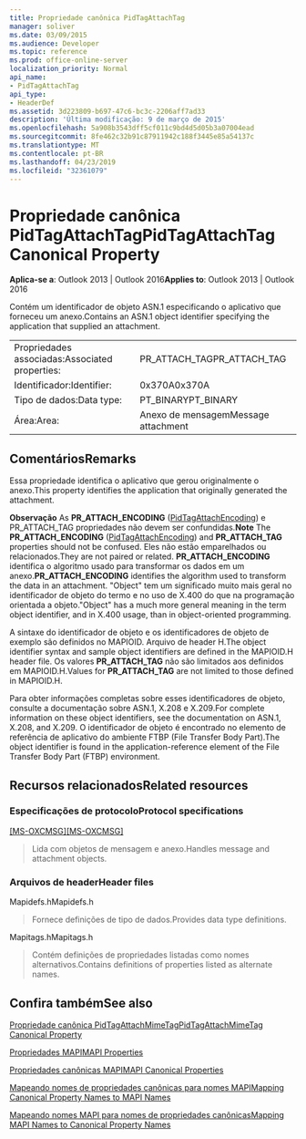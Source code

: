 ```yaml
---
title: Propriedade canônica PidTagAttachTag
manager: soliver
ms.date: 03/09/2015
ms.audience: Developer
ms.topic: reference
ms.prod: office-online-server
localization_priority: Normal
api_name:
- PidTagAttachTag
api_type:
- HeaderDef
ms.assetid: 3d223809-b697-47c6-bc3c-2206aff7ad33
description: 'Última modificação: 9 de março de 2015'
ms.openlocfilehash: 5a908b3543dff5cf011c9bd4d5d05b3a07004ead
ms.sourcegitcommit: 8fe462c32b91c87911942c188f3445e85a54137c
ms.translationtype: MT
ms.contentlocale: pt-BR
ms.lasthandoff: 04/23/2019
ms.locfileid: "32361079"
---
```

# <a name="pidtagattachtag-canonical-property"></a><span data-ttu-id="1b3ed-103">Propriedade canônica PidTagAttachTag</span><span class="sxs-lookup"><span data-stu-id="1b3ed-103">PidTagAttachTag Canonical Property</span></span>

  
  
<span data-ttu-id="1b3ed-104">**Aplica-se a**: Outlook 2013 | Outlook 2016</span><span class="sxs-lookup"><span data-stu-id="1b3ed-104">**Applies to**: Outlook 2013 | Outlook 2016</span></span> 
  
<span data-ttu-id="1b3ed-105">Contém um identificador de objeto ASN.1 especificando o aplicativo que forneceu um anexo.</span><span class="sxs-lookup"><span data-stu-id="1b3ed-105">Contains an ASN.1 object identifier specifying the application that supplied an attachment.</span></span> 
  
|||
|:-----|:-----|
|<span data-ttu-id="1b3ed-106">Propriedades associadas:</span><span class="sxs-lookup"><span data-stu-id="1b3ed-106">Associated properties:</span></span>  <br/> |<span data-ttu-id="1b3ed-107">PR_ATTACH_TAG</span><span class="sxs-lookup"><span data-stu-id="1b3ed-107">PR_ATTACH_TAG</span></span>  <br/> |
|<span data-ttu-id="1b3ed-108">Identificador:</span><span class="sxs-lookup"><span data-stu-id="1b3ed-108">Identifier:</span></span>  <br/> |<span data-ttu-id="1b3ed-109">0x370A</span><span class="sxs-lookup"><span data-stu-id="1b3ed-109">0x370A</span></span>  <br/> |
|<span data-ttu-id="1b3ed-110">Tipo de dados:</span><span class="sxs-lookup"><span data-stu-id="1b3ed-110">Data type:</span></span>  <br/> |<span data-ttu-id="1b3ed-111">PT_BINARY</span><span class="sxs-lookup"><span data-stu-id="1b3ed-111">PT_BINARY</span></span>  <br/> |
|<span data-ttu-id="1b3ed-112">Área:</span><span class="sxs-lookup"><span data-stu-id="1b3ed-112">Area:</span></span>  <br/> |<span data-ttu-id="1b3ed-113">Anexo de mensagem</span><span class="sxs-lookup"><span data-stu-id="1b3ed-113">Message attachment</span></span>  <br/> |
   
## <a name="remarks"></a><span data-ttu-id="1b3ed-114">Comentários</span><span class="sxs-lookup"><span data-stu-id="1b3ed-114">Remarks</span></span>

<span data-ttu-id="1b3ed-115">Essa propriedade identifica o aplicativo que gerou originalmente o anexo.</span><span class="sxs-lookup"><span data-stu-id="1b3ed-115">This property identifies the application that originally generated the attachment.</span></span>
  
 <span data-ttu-id="1b3ed-116">**Observação** As **PR_ATTACH_ENCODING** ([PidTagAttachEncoding](pidtagattachencoding-canonical-property.md))  e PR_ATTACH_TAG propriedades não devem ser confundidas.</span><span class="sxs-lookup"><span data-stu-id="1b3ed-116">**Note** The **PR_ATTACH_ENCODING** ([PidTagAttachEncoding](pidtagattachencoding-canonical-property.md)) and **PR_ATTACH_TAG** properties should not be confused.</span></span> <span data-ttu-id="1b3ed-117">Eles não estão emparelhados ou relacionados.</span><span class="sxs-lookup"><span data-stu-id="1b3ed-117">They are not paired or related.</span></span> <span data-ttu-id="1b3ed-118">**PR_ATTACH_ENCODING** identifica o algoritmo usado para transformar os dados em um anexo.</span><span class="sxs-lookup"><span data-stu-id="1b3ed-118">**PR_ATTACH_ENCODING** identifies the algorithm used to transform the data in an attachment.</span></span> <span data-ttu-id="1b3ed-119">"Object" tem um significado muito mais geral no identificador de objeto do termo e no uso de X.400 do que na programação orientada a objeto.</span><span class="sxs-lookup"><span data-stu-id="1b3ed-119">"Object" has a much more general meaning in the term object identifier, and in X.400 usage, than in object-oriented programming.</span></span> 
  
<span data-ttu-id="1b3ed-120">A sintaxe do identificador de objeto e os identificadores de objeto de exemplo são definidos no MAPIOID. Arquivo de header H.</span><span class="sxs-lookup"><span data-stu-id="1b3ed-120">The object identifier syntax and sample object identifiers are defined in the MAPIOID.H header file.</span></span> <span data-ttu-id="1b3ed-121">Os valores **PR_ATTACH_TAG** não são limitados aos definidos em MAPIOID.H.</span><span class="sxs-lookup"><span data-stu-id="1b3ed-121">Values for **PR_ATTACH_TAG** are not limited to those defined in MAPIOID.H.</span></span> 
  
<span data-ttu-id="1b3ed-122">Para obter informações completas sobre esses identificadores de objeto, consulte a documentação sobre ASN.1, X.208 e X.209.</span><span class="sxs-lookup"><span data-stu-id="1b3ed-122">For complete information on these object identifiers, see the documentation on ASN.1, X.208, and X.209.</span></span> <span data-ttu-id="1b3ed-123">O identificador de objeto é encontrado no elemento de referência de aplicativo do ambiente FTBP (File Transfer Body Part).</span><span class="sxs-lookup"><span data-stu-id="1b3ed-123">The object identifier is found in the application-reference element of the File Transfer Body Part (FTBP) environment.</span></span> 
  
## <a name="related-resources"></a><span data-ttu-id="1b3ed-124">Recursos relacionados</span><span class="sxs-lookup"><span data-stu-id="1b3ed-124">Related resources</span></span>

### <a name="protocol-specifications"></a><span data-ttu-id="1b3ed-125">Especificações de protocolo</span><span class="sxs-lookup"><span data-stu-id="1b3ed-125">Protocol specifications</span></span>

<span data-ttu-id="1b3ed-126">[[MS-OXCMSG]](https://msdn.microsoft.com/library/7fd7ec40-deec-4c06-9493-1bc06b349682%28Office.15%29.aspx)</span><span class="sxs-lookup"><span data-stu-id="1b3ed-126">[[MS-OXCMSG]](https://msdn.microsoft.com/library/7fd7ec40-deec-4c06-9493-1bc06b349682%28Office.15%29.aspx)</span></span>
  
> <span data-ttu-id="1b3ed-127">Lida com objetos de mensagem e anexo.</span><span class="sxs-lookup"><span data-stu-id="1b3ed-127">Handles message and attachment objects.</span></span>
    
### <a name="header-files"></a><span data-ttu-id="1b3ed-128">Arquivos de header</span><span class="sxs-lookup"><span data-stu-id="1b3ed-128">Header files</span></span>

<span data-ttu-id="1b3ed-129">Mapidefs.h</span><span class="sxs-lookup"><span data-stu-id="1b3ed-129">Mapidefs.h</span></span>
  
> <span data-ttu-id="1b3ed-130">Fornece definições de tipo de dados.</span><span class="sxs-lookup"><span data-stu-id="1b3ed-130">Provides data type definitions.</span></span>
    
<span data-ttu-id="1b3ed-131">Mapitags.h</span><span class="sxs-lookup"><span data-stu-id="1b3ed-131">Mapitags.h</span></span>
  
> <span data-ttu-id="1b3ed-132">Contém definições de propriedades listadas como nomes alternativos.</span><span class="sxs-lookup"><span data-stu-id="1b3ed-132">Contains definitions of properties listed as alternate names.</span></span>
    
## <a name="see-also"></a><span data-ttu-id="1b3ed-133">Confira também</span><span class="sxs-lookup"><span data-stu-id="1b3ed-133">See also</span></span>



[<span data-ttu-id="1b3ed-134">Propriedade canônica PidTagAttachMimeTag</span><span class="sxs-lookup"><span data-stu-id="1b3ed-134">PidTagAttachMimeTag Canonical Property</span></span>](pidtagattachmimetag-canonical-property.md)


[<span data-ttu-id="1b3ed-135">Propriedades MAPI</span><span class="sxs-lookup"><span data-stu-id="1b3ed-135">MAPI Properties</span></span>](mapi-properties.md)
  
[<span data-ttu-id="1b3ed-136">Propriedades canônicas MAPI</span><span class="sxs-lookup"><span data-stu-id="1b3ed-136">MAPI Canonical Properties</span></span>](mapi-canonical-properties.md)
  
[<span data-ttu-id="1b3ed-137">Mapeando nomes de propriedades canônicas para nomes MAPI</span><span class="sxs-lookup"><span data-stu-id="1b3ed-137">Mapping Canonical Property Names to MAPI Names</span></span>](mapping-canonical-property-names-to-mapi-names.md)
  
[<span data-ttu-id="1b3ed-138">Mapeando nomes MAPI para nomes de propriedades canônicas</span><span class="sxs-lookup"><span data-stu-id="1b3ed-138">Mapping MAPI Names to Canonical Property Names</span></span>](mapping-mapi-names-to-canonical-property-names.md)

